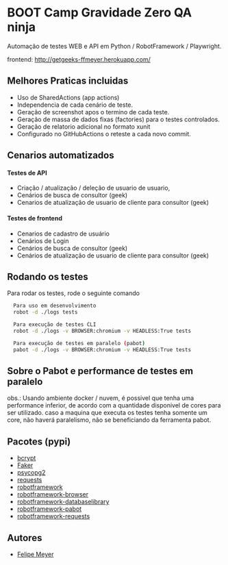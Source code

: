 
# BOOT Camp Gravidade Zero QA ninja

Automação de testes WEB e API em Python / RobotFramework / Playwright.


frontend: http://getgeeks-ffmeyer.herokuapp.com/

## Melhores Praticas incluidas
- Uso de SharedActions (app actions)
- Independencia de cada cenário de teste.
- Geração de screenshot apos o termino de cada teste.
- Geração de massa de dados fixas (factories) para o testes controlados.
- Geração de relatorio adicional no formato xunit
- Configurado no GitHubActions o reteste a cada novo commit.

## Cenarios automatizados
#### Testes de API
- Criação / atualização / deleção de usuario de usuario,
- Cenários de busca de consultor (geek)
- Cenarios de atualização de usuario de cliente para consultor (geek)

#### Testes de frontend
- Cenarios de cadastro de usuário
- Cenários de Login
- Cenários de busca de consultor (geek)
- Cenários de atualização de usuario de cliente para consultor (geek)


## Rodando os testes

Para rodar os testes, rode o seguinte comando

```bash
  Para uso em desenvolvimento
  robot -d ./logs tests
```

```bash
  Para execução de testes CLI
  robot -d ./logs -v BROWSER:chromium -v HEADLESS:True tests
```

```bash
  Para execução de testes em paralelo (pabot)
  pabot -d ./logs -v BROWSER:chromium -v HEADLESS:True tests
```
## Sobre o Pabot e performance de testes em paralelo
obs.: Usando ambiente docker / nuvem, é possivel que tenha uma performance inferior, de acordo com a quantidade disponivel de cores para ser utilizado. caso a maquina que executa os testes tenha somente um core, não haverá paralelismo, não se beneficiando da ferramenta pabot.

## Pacotes (pypi)

- [bcrypt](https://pypi.org/project/bcrypt/)
- [Faker](https://pypi.org/project/Faker/)
- [psycopg2](https://pypi.org/project/psycopg2/)
- [requests](https://pypi.org/project/requests/)
- [robotframework](https://pypi.org/project/robotframework/)
- [robotframework-browser](https://pypi.org/project/robotframework-browser/)
- [robotframework-databaselibrary](https://pypi.org/project/robotframework-databaselibrary/)
- [robotframework-pabot](https://pypi.org/project/robotframework-pabot/)
- [robotframework-requests](https://pypi.org/project/robotframework-requests/)

## Autores

- [Felipe Meyer](https://www.github.com/ffmeyer)

